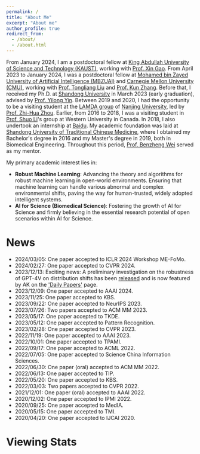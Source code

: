 ```yaml
---
permalink: /
title: "About Me"
excerpt: "About me"
author_profile: true
redirect_from: 
  - /about/
  - /about.html
---
```

From January 2024, I am a postdoctoral fellow at [King Abdullah University of Science and Technology (KAUST)](https://www.kaust.edu.sa/en/), working with [Prof. Xin Gao](https://cemse.kaust.edu.sa/sfb/people/person/xin-gao). From April 2023 to January 2024, I was a postdoctoral fellow at [Mohamed bin Zayed University of Artificial Intelligence (MBZUAI)](https://mbzuai.ac.ae/) and [Carnegie Mellon University (CMU)](https://www.cmu.edu/), working with [Prof. Tongliang Liu](https://tongliang-liu.github.io/) and [Prof. Kun Zhang](http://www.andrew.cmu.edu/user/kunz1/). Before that, I received my Ph.D. at [Shandong University](https://www.sdu.edu.cn/) in March 2023 (early graduation), advised by [Prof. Yilong Yin](https://faculty.sdu.edu.cn/ylyin). Between 2019 and 2020, I had the opportunity to be a visiting student at the [LAMDA group](https://www.lamda.nju.edu.cn/MainPage.ashx) of [Nanjing University](https://www.nju.edu.cn/EN/main.psp), led by [Prof. Zhi-Hua Zhou](https://cs.nju.edu.cn/zhouzh/index.htm). Earlier, from 2016 to 2018, I was a visiting student in [Prof. Shuo Li](https://engineering.case.edu/about/school-directory/shuo-li)'s group at Western University in Canada. In 2018, I also undertook an internship at [Baidu](https://www.baidu.com/). My academic foundation was laid at [Shandong University of Traditional Chinese Medicine](https://www.sdutcm.edu.cn/), where I obtained my Bachelor's degree in 2016 and my Master's degree in 2019, both in Biomedical Engineering. Throughout this period, [Prof. Benzheng Wei](https://medai.sdutcm.edu.cn/) served as my mentor.

My primary academic interest lies in:
- **Robust Machine Learning**: Advancing the theory and algorithms for robust machine learning in open-world environments. Ensuring that machine learning can handle various abnormal and complex environmental shifts, paving the way for human-trusted, widely adopted intelligent systems.
- **AI for Science (Biomedical Science)**: Fostering the growth of AI for Science and firmly believing in the essential research potential of open scenarios within AI for Science.
  
# News
- 2024/03/05: One paper accepted to ICLR 2024 Workshop ME-FoMo.
- 2024/02/27: One paper accepted to CVPR 2024.
- 2023/12/13: Exciting news: A preliminary investigation on the robustness of GPT-4V on distribution shifts has been [released](https://arxiv.org/abs/2312.07424) and is now featured by AK on the ['Daily Papers'](https://huggingface.co/papers) page.
- 2023/12/09: One paper accepted to AAAI 2024.
- 2023/11/25: One paper accepted to KBS.
- 2023/09/22: One paper accepted to NeurIPS 2023.
- 2023/07/26: Two papers accepted to ACM MM 2023.
- 2023/05/17: One paper accepted to TKDE.
- 2023/05/12: One paper accepted to Pattern Recognition.
- 2023/02/28: One paper accepted to CVPR 2023.
- 2022/11/19: One paper accepted to AAAI 2023.
- 2022/10/01: One paper accepted to TPAMI.
- 2022/09/17: One paper accepted to ACML 2022.
- 2022/07/05: One paper accepted to Science China Information Sciences.
- 2022/06/30: One paper (oral) accepted to ACM MM 2022.
- 2022/06/13: One paper accepted to TIP.
- 2022/05/20: One paper accepted to KBS.
- 2022/03/03: Two papers accepted to CVPR 2022.
- 2021/12/01: One paper (oral) accepted to AAAI 2022.
- 2020/12/02: One paper accepted to IPMI 2022.
- 2020/09/25: One paper accepted to MedIA.
- 2020/05/15: One paper accepted to TMI.
- 2020/04/20: One paper accepted to IJCAI 2020.

# Viewing Stats

<!-- <div style='width:200px;height:200px;margin:0 auto'>
    <script type="text/javascript" id="clustrmaps" src="//clustrmaps.com/map_v2.js?d=4HIu0QzaVjxZ6lANkwG5E12bXki5oB6rfb-tI4vEPyQ&cl=ffffff&w=a"></script>
</div> -->

<script type="text/javascript" id="clustrmaps" src="//clustrmaps.com/map_v2.js?d=xIYdraSx8fRarw5QPwn9OsGSHC0E3a2iArnFWuSJly4&cl=ffffff&w=a"></script>

<!-- Motto
======
$\color{Brown}{\texttt{Never Underestimate Your Power to Change Yourself!}}$ -->

